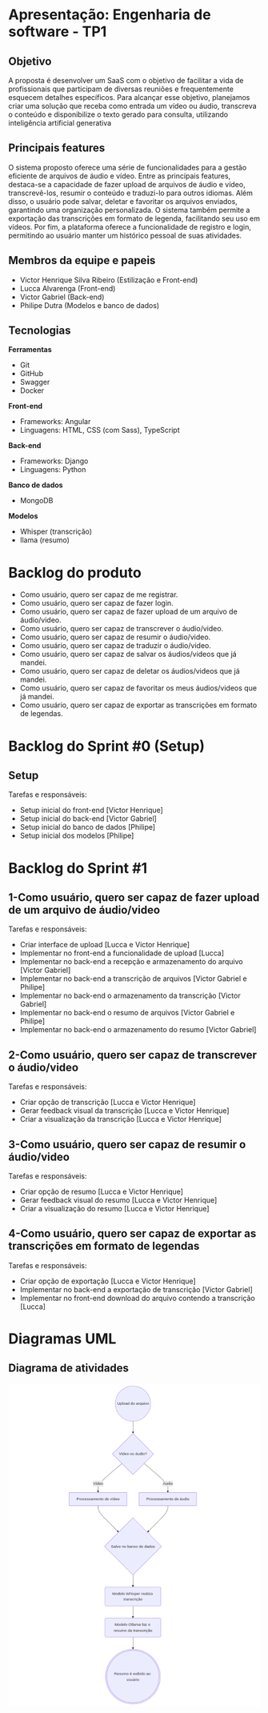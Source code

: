 # Apresentação: Engenharia de software - TP1
## Objetivo
A proposta é desenvolver um SaaS com o objetivo de facilitar a vida de profissionais que participam de diversas reuniões e frequentemente esquecem detalhes específicos. Para alcançar esse objetivo, planejamos criar uma solução que receba como entrada um vídeo ou áudio, transcreva o conteúdo e disponibilize o texto gerado para consulta, utilizando inteligência artificial generativa

## Principais features
O sistema proposto oferece uma série de funcionalidades para a gestão eficiente de arquivos de áudio e vídeo. Entre as principais features, destaca-se a capacidade de fazer upload de arquivos de áudio e vídeo, transcrevê-los, resumir o conteúdo e traduzi-lo para outros idiomas. Além disso, o usuário pode salvar, deletar e favoritar os arquivos enviados, garantindo uma organização personalizada. O sistema também permite a exportação das transcrições em formato de legenda, facilitando seu uso em vídeos. Por fim, a plataforma oferece a funcionalidade de registro e login, permitindo ao usuário manter um histórico pessoal de suas atividades.

## Membros da equipe e papeis
- Victor Henrique Silva Ribeiro (Estilização e Front-end)
- Lucca Alvarenga (Front-end)
- Victor Gabriel (Back-end)
- Philipe Dutra (Modelos e banco de dados)

## Tecnologias
**Ferramentas**
- Git
- GitHub
- Swagger
- Docker

**Front-end**
- Frameworks: Angular
- Linguagens: HTML, CSS (com Sass), TypeScript 

**Back-end** 
- Frameworks: Django
- Linguagens: Python

**Banco de dados**
- MongoDB

**Modelos**
- Whisper (transcrição)
- llama (resumo)

# Backlog do produto
- Como usuário, quero ser capaz de me registrar.
- Como usuário, quero ser capaz de fazer login.
- Como usuário, quero ser capaz de fazer upload de um arquivo de áudio/video.
- Como usuário, quero ser capaz de transcrever o áudio/video.
- Como usuário, quero ser capaz de resumir o áudio/video.
- Como usuário, quero ser capaz de traduzir o áudio/video.
- Como usuário, quero ser capaz de salvar os áudios/videos que já mandei.
- Como usuário, quero ser capaz de deletar os áudios/videos que já mandei.
- Como usuário, quero ser capaz de favoritar os meus áudios/videos que já mandei.
- Como usuário, quero ser capaz de exportar as transcrições em formato de legendas.

# Backlog do Sprint #0 (Setup)
## Setup
Tarefas e responsáveis:
- Setup inicial do front-end [Victor Henrique]
- Setup inicial do back-end [Victor Gabriel]
- Setup inicial do banco de dados [Philipe]
- Setup inicial dos modelos [Philipe]

# Backlog do Sprint #1
## 1-Como usuário, quero ser capaz de fazer upload de um arquivo de áudio/video
Tarefas e responsáveis:
- Criar interface de upload [Lucca e Victor Henrique]
- Implementar no front-end a funcionalidade de upload [Lucca]
- Implementar no back-end a recepção e armazenamento do arquivo [Victor Gabriel]
- Implementar no back-end a transcrição de arquivos [Victor Gabriel e Philipe]
- Implementar no back-end o armazenamento da transcrição [Victor Gabriel]
- Implementar no back-end o resumo de arquivos [Victor Gabriel e Philipe]
- Implementar no back-end o armazenamento do resumo [Victor Gabriel]

## 2-Como usuário, quero ser capaz de transcrever o áudio/video
Tarefas e responsáveis:
- Criar opção de transcrição [Lucca e Victor Henrique]
- Gerar feedback visual da transcrição [Lucca e Victor Henrique]
- Criar a visualização da transcrição [Lucca e Victor Henrique]

## 3-Como usuário, quero ser capaz de resumir o áudio/video
Tarefas e responsáveis:
- Criar opção de resumo [Lucca e Victor Henrique]
- Gerar feedback visual do resumo [Lucca e Victor Henrique]
- Criar a visualização do resumo [Lucca e Victor Henrique]

## 4-Como usuário, quero ser capaz de exportar as transcrições em formato de legendas
Tarefas e responsáveis:
- Criar opção de exportação [Lucca e Victor Henrique]
- Implementar no back-end a exportação de transcrição [Victor Gabriel]
- Implementar no front-end download do arquivo contendo a transcrição [Lucca]

# Diagramas UML
## Diagrama de atividades
![Flowchart](uml_flowchart.png)